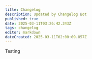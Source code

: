 ```yaml
---
title: Changelog
description: Updated by Changelog Bot
published: true
date: 2025-03-11T03:26:42.343Z
tags: changelog
editor: markdown
dateCreated: 2025-03-11T02:00:09.857Z
---
```


Testing
